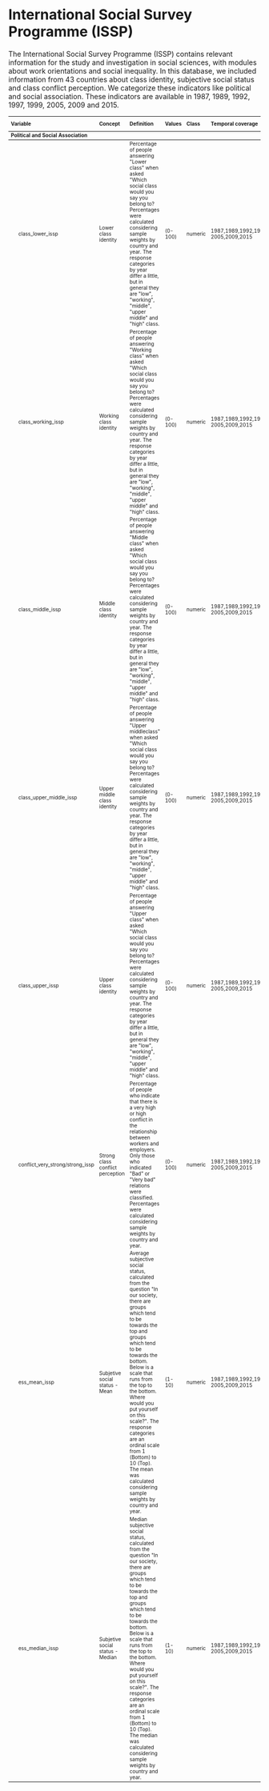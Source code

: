 

# International Social Survey Programme (ISSP)

The International Social Survey Programme (ISSP) contains relevant information for the study and investigation in social sciences, with modules about work orientations and social inequality. In this database, we included information from 43 countries about class identity, subjective social status and class conflict perception. We categorize these indicators like political and social association. These indicators are available in 1987, 1989, 1992, 1997, 1999, 2005, 2009 and 2015.

<table class="table" style="font-size: 10px; margin-left: auto; margin-right: auto;">
 <thead>
  <tr>
   <th style="text-align:left;"> Variable </th>
   <th style="text-align:left;"> Concept </th>
   <th style="text-align:left;"> Definition </th>
   <th style="text-align:left;"> Values </th>
   <th style="text-align:left;"> Class </th>
   <th style="text-align:left;"> Temporal coverage </th>
   <th style="text-align:left;"> Regional coverage </th>
   
  </tr>
 </thead>
<tbody>
  <tr grouplength="8"><td colspan="8" style="border-bottom: 1px solid;"><strong>Political and Social Association</strong></td></tr>
<tr>
   <td style="text-align:left;padding-left: 2em;" indentlevel="1"> class_lower_issp </td>
   <td style="text-align:left;"> Lower class identity </td>
   <td style="text-align:left;"> Percentage of people answering "Lower class" when asked "Which social class would you say you belong to? Percentages were calculated considering sample weights by country and year. The response categories by year differ a little, but in general they are "low", "working", "middle", "upper middle" and "high" class. </td>
   <td style="text-align:left;"> (0-100) </td>
   <td style="text-align:left;"> numeric </td>
   <td style="text-align:left;"> 1987,1989,1992,1997,1999, 2005,2009,2015 </td>
   <td style="text-align:left;"> 43 countries </td>
   
  </tr>
  <tr>
   <td style="text-align:left;padding-left: 2em;" indentlevel="1"> class_working_issp </td>
   <td style="text-align:left;"> Working class identity </td>
   <td style="text-align:left;"> Percentage of people answering "Working class" when asked "Which social class would you say you belong to? Percentages were calculated considering sample weights by country and year. The response categories by year differ a little, but in general they are "low", "working", "middle", "upper middle" and "high" class. </td>
   <td style="text-align:left;"> (0-100) </td>
   <td style="text-align:left;"> numeric </td>
   <td style="text-align:left;"> 1987,1989,1992,1997,1999, 2005,2009,2015 </td>
   <td style="text-align:left;"> 43 countries </td>
   
  </tr>
  <tr>
   <td style="text-align:left;padding-left: 2em;" indentlevel="1"> class_middle_issp </td>
   <td style="text-align:left;"> Middle class identity </td>
   <td style="text-align:left;"> Percentage of people answering "Middle class" when asked "Which social class would you say you belong to? Percentages were calculated considering sample weights by country and year. The response categories by year differ a little, but in general they are "low", "working", "middle", "upper middle" and "high" class. </td>
   <td style="text-align:left;"> (0-100) </td>
   <td style="text-align:left;"> numeric </td>
   <td style="text-align:left;"> 1987,1989,1992,1997,1999, 2005,2009,2015 </td>
   <td style="text-align:left;"> 43 countries </td>
   
  </tr>
  <tr>
   <td style="text-align:left;padding-left: 2em;" indentlevel="1"> class_upper_middle_issp </td>
   <td style="text-align:left;"> Upper middle class identity </td>
   <td style="text-align:left;"> Percentage of people answering "Upper middleclass" when asked "Which social class would you say you belong to? Percentages were calculated considering sample weights by country and year. The response categories by year differ a little, but in general they are "low", "working", "middle", "upper middle" and "high" class. </td>
   <td style="text-align:left;"> (0-100) </td>
   <td style="text-align:left;"> numeric </td>
   <td style="text-align:left;"> 1987,1989,1992,1997,1999, 2005,2009,2015 </td>
   <td style="text-align:left;"> 43 countries </td>
   
  </tr>
  <tr>
   <td style="text-align:left;padding-left: 2em;" indentlevel="1"> class_upper_issp </td>
   <td style="text-align:left;"> Upper class identity </td>
   <td style="text-align:left;"> Percentage of people answering "Upper class" when asked "Which social class would you say you belong to? Percentages were calculated considering sample weights by country and year. The response categories by year differ a little, but in general they are "low", "working", "middle", "upper middle" and "high" class. </td>
   <td style="text-align:left;"> (0-100) </td>
   <td style="text-align:left;"> numeric </td>
   <td style="text-align:left;"> 1987,1989,1992,1997,1999, 2005,2009,2015 </td>
   <td style="text-align:left;"> 43 countries </td>
   
  </tr>
  <tr>
   <td style="text-align:left;padding-left: 2em;" indentlevel="1"> conflict_very_strong/strong_issp </td>
   <td style="text-align:left;"> Strong class conflict perception </td>
   <td style="text-align:left;"> Percentage of people who indicate that there is a very high or high conflict in the relationship between workers and employers. Only those who indicated "Bad" or "Very bad" relations were classified.  Percentages were calculated considering sample weights by country and year. </td>
   <td style="text-align:left;"> (0-100) </td>
   <td style="text-align:left;"> numeric </td>
   <td style="text-align:left;"> 1987,1989,1992,1997,1999, 2005,2009,2015 </td>
   <td style="text-align:left;"> 43 countries </td>
   
  </tr>
  <tr>
   <td style="text-align:left;padding-left: 2em;" indentlevel="1"> ess_mean_issp </td>
   <td style="text-align:left;"> Subjetive social status - Mean </td>
   <td style="text-align:left;"> Average subjective social status, calculated from the question "In our society, there are groups which tend to be towards the top and groups which tend to be towards the bottom. Below is a scale that runs from the top to the bottom. Where would you put yourself on this scale?". The response categories are an ordinal scale from 1 (Bottom) to 10 (Top). The mean was calculated considering sample weights by country and year. </td>
   <td style="text-align:left;"> (1-10) </td>
   <td style="text-align:left;"> numeric </td>
   <td style="text-align:left;"> 1987,1989,1992,1997,1999, 2005,2009,2015 </td>
   <td style="text-align:left;"> 43 countries </td>
   
  </tr>
  <tr>
   <td style="text-align:left;padding-left: 2em;" indentlevel="1"> ess_median_issp </td>
   <td style="text-align:left;"> Subjetive social status - Median </td>
   <td style="text-align:left;"> Median subjective social status, calculated from the question "In our society, there are groups which tend to be towards the top and groups which tend to be towards the bottom. Below is a scale that runs from the top to the bottom. Where would you put yourself on this scale?". The response categories are an ordinal scale from 1 (Bottom) to 10 (Top). The median was calculated considering sample weights by country and year. </td>
   <td style="text-align:left;"> (1-10) </td>
   <td style="text-align:left;"> numeric </td>
   <td style="text-align:left;"> 1987,1989,1992,1997,1999, 2005,2009,2015 </td>
   <td style="text-align:left;"> 43 countries </td>
   
  </tr>
</tbody>
</table>

